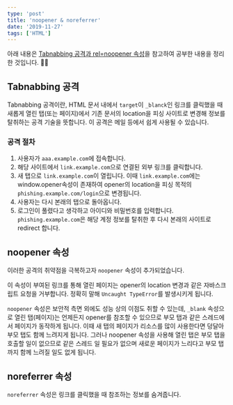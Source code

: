 ```yaml
---
type: 'post'
title: 'noopener & noreferrer'
date: '2019-11-27'
tags: ['HTML']
---
```


아래 내용은 [Tabnabbing 공격과 rel=noopener 속성](https://blog.coderifleman.com/2017/05/30/tabnabbing_attack_and_noopener/)을 참고하여 공부한 내용을 정리한 것입니다. 🙋‍♀️

## Tabnabbing 공격

Tabnabbing 공격이란, HTML 문서 내에서 `target`이 `_blanck`인 링크를 클릭했을 때 새롭게 열린 탭(또는 페이지)에서 기존 문서의 location을 피싱 사이트로 변경해 정보를 탈취하는 공격 기술을 뜻합니다. 이 공격은 메일 등에서 쉽게 사용될 수 있습니다.

### 공격 절차

1. 사용자가 `aaa.example.com`에 접속합니다.
2. 해당 사이트에서 `link.example.com`으로 연결된 외부 링크를 클릭합니다.
3. 새 탭으로 `link.example.com`이 열립니다. 이때 `link.example.com`에는 window.opener속성이 존재하여 opener의 location을 피싱 목적의 `phishing.example.com/login`으로 변경됩니다.
4. 사용자는 다시 본래의 탭으로 돌아옵니다.
5. 로그인이 풀렸다고 생각하고 아이디와 비밀번호를 입력합니다. `phishing.example.com`은 해당 계정 정보를 탈취한 후 다시 본래의 사이트로 redirect 합니다.

## noopener 속성

이러한 공격의 취약점을 극복하고자 `noopener` 속성이 추가되었습니다.

이 속성이 부여된 링크를 통해 열린 페이지는 opener의 location 변경과 같은 자바스크립트 요청을 거부합니다. 정확히 말해 `Uncaught TypeError`를 발생시키게 됩니다.

`noopener` 속성은 보안적 측면 외에도 성능 상의 이점도 취할 수 있는데, `_blank` 속성으로 열린 탭(페이지)는 언제든지 opener를 참조할 수 있으므로 부모 탭과 같은 스레드에서 페이지가 동작하게 됩니다. 이때 새 탭의 페이지가 리소스를 많이 사용한다면 덩달아 부모 탭도 함께 느려지게 됩니다. 그러나 noopener 속성을 사용해 열린 탭은 부모 탭을 호출할 일이 없으므로 같은 스레드 일 필요가 없으며 새로운 페이지가 느리다고 부모 탭까지 함께 느려질 일도 없게 됩니다.

## noreferrer 속성

`noreferrer` 속성은 링크를 클릭했을 때 참조하는 정보를 숨겨줍니다.
